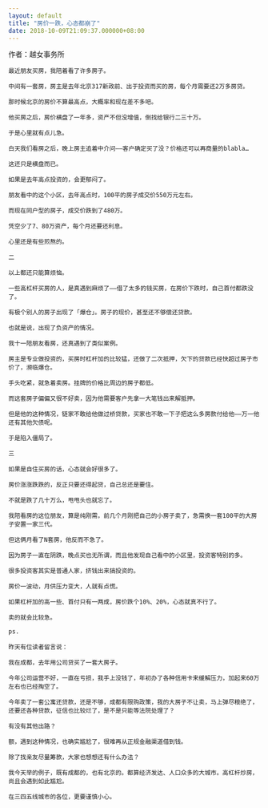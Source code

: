 ```yaml
---
layout: default
title: "房价一跌，心态都崩了"
date: 2018-10-09T21:09:37.000000+08:00
---
```


作者：越女事务所

    最近朋友买房，我陪着看了许多房子。

    中间有一套房，房主是去年北京317新政前、出于投资而买的房，每个月需要还2万多房贷。

    那时候北京的房价不算最高点，大概率和现在差不多吧。

    他买房之后，房价横盘了一年多，资产不但没增值，倒找给银行二三十万。

    于是心里就有点儿急。

    白天我们看房之后，晚上房主追着中介问——客户确定买了没？价格还可以再商量的blabla…

    这还只是横盘而已。

    如果是去年高点投资的，会更郁闷了。

    朋友看中的这个小区，去年高点时，100平的房子成交价550万元左右。

    而现在同户型的房子，成交价跌到了480万。

    凭空少了7、80万资产，每个月还要还利息。

    心里还是有些煎熬的。

    二

    以上都还只能算烦恼。

    一些高杠杆买房的人，是真遇到麻烦了——借了太多的钱买房，在房价下跌时，自己首付都跌没了。

    有极个别人的房子出现了「爆仓」。房子的现价，甚至还不够偿还贷款。

    也就是说，出现了负资产的情况。

    我十一陪朋友看房，还真遇到了类似案例。

    房主是专业做投资的，买房时杠杆加的比较猛，还做了二次抵押，欠下的贷款已经快超过房子市价了，濒临爆仓。

    手头吃紧，就急着卖房。挂牌的价格比周边的房子都低。

    而这套房子偏偏又很不好卖，因为他需要客户先拿一大笔钱出来解抵押。

    但是他的这种情况，链家不敢给他做过桥贷款，买家也不敢一下子把这么多房款付给他——万一他还有其他欠债呢。

    于是陷入僵局了。

    三

    如果是自住买房的话，心态就会好很多了。

    房价涨涨跌跌的，反正只要还得起贷，自己总还是要住。

    不就是跌了几十万么，甩甩头也就忘了。

    我陪看房的这位朋友，算是纯刚需，前几个月刚把自己的小房子卖了，急需换一套100平的大房子安置一家三代。

    但这俩月看了N套房，他反而不急了。

    因为房子一直在阴跌，晚点买也无所谓，而且他发现自己看中的小区里，投资客特别的多。

    很多投资客其实是普通人家，挤钱出来搞投资的。

    房价一波动，月供压力变大，人就有点慌。

    如果杠杆加的高一些、首付只有一两成，房价跌个10%、20%，心态就真不行了。

    卖的就会比较急。

    ps.

    昨天有位读者留言说：

    我在成都，去年用公司贷买了一套大房子。

    今年公司运营不好，一直在亏损，我手上没钱了，年初办了各种信用卡来缓解压力，加起来60万左右也已经掏空了。

    今年卖了一套公寓还贷款，还是不够，成都有限购政策，我的大房子不让卖，马上弹尽粮绝了，还要还各种贷款，征信也比较烂了，是不是只能等法院处理了？

    有没有其他出路？

    额，遇到这种情况，也确实尴尬了，很难再从正规金融渠道借到钱。

    除了找亲友尽量筹款，大家也想想还有什么办法？

    我今天举的例子，既有成都的，也有北京的。都算经济发达、人口众多的大城市。高杠杆炒房，尚且会遇到如此尴尬。

    在三四五线城市的各位，更要谨慎小心。

